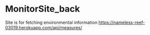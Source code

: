 # MonitorSite_back
Site is for fetching environmental information
https://nameless-reef-03019.herokuapp.com/api/measures/
